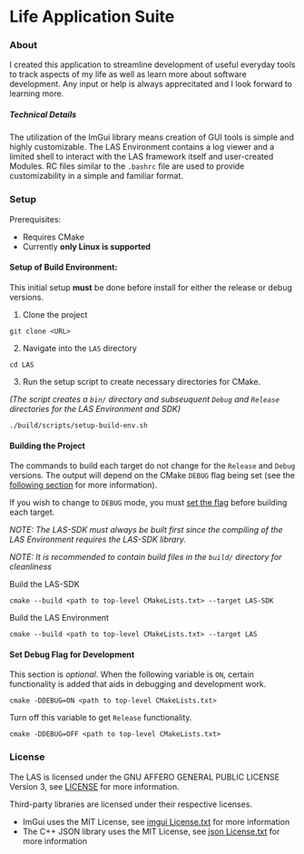 # Life Application Suite

### About
I created this application to streamline development of useful everyday tools to track aspects of my life as well as learn more about software development. Any input or help is always apprecitated and I look forward to learning more.

##### Technical Details
The utilization of the ImGui library means creation of GUI tools is simple and highly customizable. The LAS Environment contains a log viewer and a limited shell to interact with the LAS framework itself and user-created Modules. RC files similar to the `.bashrc` file are used to provide customizability in a simple and familiar format.

### Setup
Prerequisites:
- Requires CMake
- Currently **only Linux is supported**

#### Setup of Build Environment:
This initial setup **must** be done before install for either the release or debug versions.
1. Clone the project
```
git clone <URL>
```
2. Navigate into the `LAS` directory
```
cd LAS
```
3. Run the setup script to create necessary directories for CMake.
 
*(The script creates a `bin/` directory and subseuquent `Debug` and `Release` directories for the LAS Environment and SDK)*
```
./build/scripts/setup-build-env.sh
```
#### Building the Project
 The commands to build each target do not change for the `Release` and `Debug` versions. The output will depend on the CMake `DEBUG` flag being set (see the [following section](#Set-Debug-Flag-For-Development) for more information). 
 
 If you wish to change to `DEBUG` mode, you must [set the flag](#Set-Debug-Flag-For-Development) before building each target.

*NOTE: The LAS-SDK must always be built first since the compiling of the LAS Environment requires the LAS-SDK library.*

*NOTE: It is recommended to contain build files in the `build/` directory for cleanliness*

Build the LAS-SDK 
```
cmake --build <path to top-level CMakeLists.txt> --target LAS-SDK
```
Build the LAS Environment 
```
cmake --build <path to top-level CMakeLists.txt> --target LAS
```
#### Set Debug Flag for Development
This section is *optional*. When the following variable is `ON`, certain functionality is added that aids in debugging and development work.
```
cmake -DDEBUG=ON <path to top-level CMakeLists.txt>
```
Turn off this variable to get `Release` functionality.
```
cmake -DDEBUG=OFF <path to top-level CMakeLists.txt>
```

### License

The LAS is licensed under the GNU AFFERO GENERAL PUBLIC LICENSE Version 3, see [LICENSE](LICENSE) for more information.

Third-party libraries are licensed under their respective licenses.
 - ImGui uses the MIT License, see [imgui License.txt](Third-Party%20Licenses/imgui%20License.txt) for more information
 - The C++ JSON library uses the MIT License, see [json License.txt](Third-Party%20Licenses/json%20License.txt) for more information
